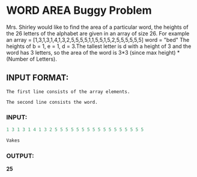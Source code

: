 # WORD AREA Buggy Problem

Mrs. Shirley would like to find the area of a particular word, the heights of the 26 letters of the alphabet are given in an array of size 26.
For example an array = [1,3,1,3,1,4,1,3,2,5,5,5,5,1,1,5,5,1,5,2,5,5,5,5,5,5]
word = "bed"
The heights of b = 1, e = 1, d = 3.The tallest letter is d with a height of 3 and the word has 3 letters, so the area of the word is 3*3 (since max height) * (Number of Letters).


## INPUT FORMAT:
```
The first line consists of the array elements.

The second line consists the word.
```

### INPUT:
```c
1 3 1 3 1 4 1 3 2 5 5 5 5 5 5 5 5 5 5 5 5 5 5 5 5 5

Vakes
```

### OUTPUT:
**25**